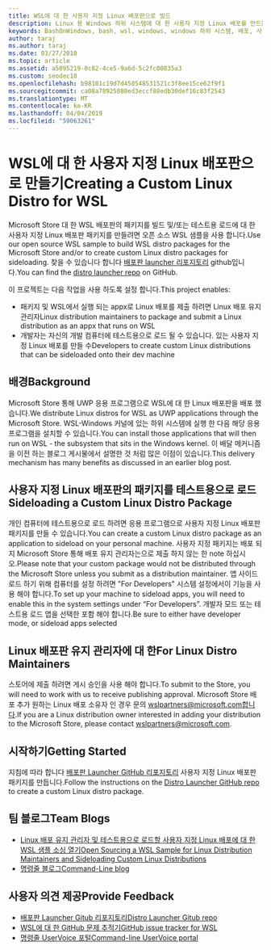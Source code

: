 ```yaml
---
title: WSL에 대 한 사용자 지정 Linux 배포판으로 빌드
description: Linux 용 Windows 하위 시스템에 대 한 사용자 지정 Linux 배포를 만드는 방법에 알아봅니다.
keywords: BashOnWindows, bash, wsl, windows, windows 하위 시스템, 배포, 사용자 지정
author: taraj
ms.author: taraj
ms.date: 03/27/2018
ms.topic: article
ms.assetid: a5095219-0c82-4ce5-9a6d-5c2fc00835a3
ms.custom: seodec18
ms.openlocfilehash: b98101c19d7d450548531521c3f8ee15ce62f9f1
ms.sourcegitcommit: ca08a78925880ed3eccf88edb30def16c83f2543
ms.translationtype: MT
ms.contentlocale: ko-KR
ms.lasthandoff: 04/04/2019
ms.locfileid: "59063261"
---
```

# <a name="creating-a-custom-linux-distro-for-wsl"></a><span data-ttu-id="a966d-104">WSL에 대 한 사용자 지정 Linux 배포판으로 만들기</span><span class="sxs-lookup"><span data-stu-id="a966d-104">Creating a Custom Linux Distro for WSL</span></span>

<span data-ttu-id="a966d-105">Microsoft Store 대 한 WSL 배포판의 패키지를 빌드 및/또는 테스트용 로드에 대 한 사용자 지정 Linux 배포판 패키지를 만들려면 오픈 소스 WSL 샘플을 사용 합니다.</span><span class="sxs-lookup"><span data-stu-id="a966d-105">Use our open source WSL sample to build WSL distro packages for the Microsoft Store and/or to create custom Linux distro packages for sideloading.</span></span> <span data-ttu-id="a966d-106">찾을 수 있습니다 합니다 [배포판 launcher 리포지토리](https://github.com/Microsoft/WSL-DistroLauncher) github입니다.</span><span class="sxs-lookup"><span data-stu-id="a966d-106">You can find the [distro launcher repo](https://github.com/Microsoft/WSL-DistroLauncher) on GitHub.</span></span>

<span data-ttu-id="a966d-107">이 프로젝트는 다음 작업을 사용 하도록 설정 합니다.</span><span class="sxs-lookup"><span data-stu-id="a966d-107">This project enables:</span></span>
* <span data-ttu-id="a966d-108">패키지 및 WSL에서 실행 되는 appx로 Linux 배포를 제출 하려면 Linux 배포 유지 관리자</span><span class="sxs-lookup"><span data-stu-id="a966d-108">Linux distribution maintainers to package and submit a Linux distribution as an appx that runs on WSL</span></span>
* <span data-ttu-id="a966d-109">개발자는 자신의 개발 컴퓨터에 테스트용으로 로드 될 수 있습니다. 있는 사용자 지정 Linux 배포를 만들 수</span><span class="sxs-lookup"><span data-stu-id="a966d-109">Developers to create custom Linux distributions that can be sideloaded onto their dev machine</span></span>

## <a name="background"></a><span data-ttu-id="a966d-110">배경</span><span class="sxs-lookup"><span data-stu-id="a966d-110">Background</span></span>
<span data-ttu-id="a966d-111">Microsoft Store 통해 UWP 응용 프로그램으로 WSL에 대 한 Linux 배포판을 배포 했습니다.</span><span class="sxs-lookup"><span data-stu-id="a966d-111">We distribute Linux distros for WSL as UWP applications through the Microsoft Store.</span></span> <span data-ttu-id="a966d-112">WSL-Windows 커널에 있는 하위 시스템에 실행 한 다음 해당 응용 프로그램을 설치할 수 있습니다.</span><span class="sxs-lookup"><span data-stu-id="a966d-112">You can install those applications that will then run on WSL - the subsystem that sits in the Windows kernel.</span></span> <span data-ttu-id="a966d-113">이 배달 메커니즘을 이전 하는 블로그 게시물에서 설명한 것 처럼 많은 이점이 있습니다.</span><span class="sxs-lookup"><span data-stu-id="a966d-113">This delivery mechanism has many benefits as discussed in an earlier blog post.</span></span>

## <a name="sideloading-a-custom-linux-distro-package"></a><span data-ttu-id="a966d-114">사용자 지정 Linux 배포판의 패키지를 테스트용으로 로드</span><span class="sxs-lookup"><span data-stu-id="a966d-114">Sideloading a Custom Linux Distro Package</span></span>
<span data-ttu-id="a966d-115">개인 컴퓨터에 테스트용으로 로드 하려면 응용 프로그램으로 사용자 지정 Linux 배포판 패키지를 만들 수 있습니다.</span><span class="sxs-lookup"><span data-stu-id="a966d-115">You can create a custom Linux distro package as an application to sideload on your personal machine.</span></span> <span data-ttu-id="a966d-116">사용자 지정 패키지는 배포 되지 Microsoft Store 통해 배포 유지 관리자는으로 제출 하지 않는 한 note 하십시오.</span><span class="sxs-lookup"><span data-stu-id="a966d-116">Please note that your custom package would not be distributed through the Microsoft Store unless you submit as a distribution maintainer.</span></span>
<span data-ttu-id="a966d-117">앱 사이드 로드 하기 위해 컴퓨터를 설정 하려면 "For Developers" 시스템 설정에서이 기능을 사용 해야 합니다.</span><span class="sxs-lookup"><span data-stu-id="a966d-117">To set up your machine to sideload apps, you will need to enable this in the system settings under “For Developers”.</span></span>  <span data-ttu-id="a966d-118">개발자 모드 또는 테스트용 로드 앱을 선택한 포함 해야 합니다.</span><span class="sxs-lookup"><span data-stu-id="a966d-118">Be sure to either have developer mode, or sideload apps selected</span></span>

## <a name="for-linux-distro-maintainers"></a><span data-ttu-id="a966d-119">Linux 배포판 유지 관리자에 대 한</span><span class="sxs-lookup"><span data-stu-id="a966d-119">For Linux Distro Maintainers</span></span>
<span data-ttu-id="a966d-120">스토어에 제출 하려면 게시 승인을 사용 해야 합니다.</span><span class="sxs-lookup"><span data-stu-id="a966d-120">To submit to the Store, you will need to work with us to receive publishing approval.</span></span> <span data-ttu-id="a966d-121">Microsoft Store 배포 추가 원하는 Linux 배포 소유자 인 경우 문의 wslpartners@microsoft.com합니다.</span><span class="sxs-lookup"><span data-stu-id="a966d-121">If you are a Linux distribution owner interested in adding your distribution to the Microsoft Store, please contact wslpartners@microsoft.com.</span></span>

## <a name="getting-started"></a><span data-ttu-id="a966d-122">시작하기</span><span class="sxs-lookup"><span data-stu-id="a966d-122">Getting Started</span></span>
<span data-ttu-id="a966d-123">지침에 따라 합니다 [배포판 Launcher GitHub 리포지토리](https://github.com/Microsoft/WSL-DistroLauncher) 사용자 지정 Linux 배포판 패키지를 만듭니다.</span><span class="sxs-lookup"><span data-stu-id="a966d-123">Follow the instructions on the [Distro Launcher GitHub repo](https://github.com/Microsoft/WSL-DistroLauncher) to create a custom Linux distro package.</span></span>

 
## <a name="team-blogs"></a><span data-ttu-id="a966d-124">팀 블로그</span><span class="sxs-lookup"><span data-stu-id="a966d-124">Team Blogs</span></span>
*  [<span data-ttu-id="a966d-125">Linux 배포 유지 관리자 및 테스트용으로 로드할 사용자 지정 Linux 배포에 대 한 WSL 샘플 소싱 열기</span><span class="sxs-lookup"><span data-stu-id="a966d-125">Open Sourcing a WSL Sample for Linux Distribution Maintainers and Sideloading Custom Linux Distributions</span></span>](https://blogs.msdn.microsoft.com/commandline/2018/03/26/wsl-distro-launcher/)
* [<span data-ttu-id="a966d-126">명령줄 블로그</span><span class="sxs-lookup"><span data-stu-id="a966d-126">Command-Line blog</span></span>](https://blogs.msdn.microsoft.com/commandline/)

## <a name="provide-feedback"></a><span data-ttu-id="a966d-127">사용자 의견 제공</span><span class="sxs-lookup"><span data-stu-id="a966d-127">Provide Feedback</span></span>
* [<span data-ttu-id="a966d-128">배포판 Launcher Gitub 리포지토리</span><span class="sxs-lookup"><span data-stu-id="a966d-128">Distro Launcher Gitub repo</span></span>](https://github.com/Microsoft/WSL-DistroLauncher)
* [<span data-ttu-id="a966d-129">WSL에 대 한 GitHub 문제 추적기</span><span class="sxs-lookup"><span data-stu-id="a966d-129">GitHub issue tracker for WSL</span></span>](https://github.com/Microsoft/BashOnWindows/issues)
* [<span data-ttu-id="a966d-130">명령줄 UserVoice 포털</span><span class="sxs-lookup"><span data-stu-id="a966d-130">Command-line UserVoice portal</span></span>](https://wpdev.uservoice.com/forums/266908-command-prompt-console-bash-on-ubuntu-on-windo/category/161892-bash)
